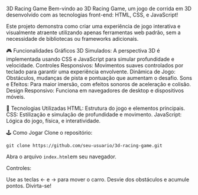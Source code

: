 3D Racing Game
Bem-vindo ao 3D Racing Game, um jogo de corrida em 3D desenvolvido com as tecnologias front-end: HTML, CSS, e JavaScript!

Este projeto demonstra como criar uma experiência de jogo interativa e visualmente atraente utilizando apenas ferramentas web padrão, sem a necessidade de bibliotecas ou frameworks adicionais.

🎮 Funcionalidades
Gráficos 3D Simulados: A perspectiva 3D é implementada usando CSS e JavaScript para simular profundidade e velocidade.
Controles Responsivos: Movimentos suaves controlados por teclado para garantir uma experiência envolvente.
Dinâmica de Jogo: Obstáculos, mudanças de pista e pontuação que aumentam o desafio.
Sons e Efeitos: Para maior imersão, com efeitos sonoros de aceleração e colisão.
Design Responsivo: Funciona em navegadores de desktop e dispositivos móveis.

🚀 Tecnologias Utilizadas
HTML: Estrutura do jogo e elementos principais.
CSS: Estilização e simulação de profundidade e movimento.
JavaScript: Lógica do jogo, física, e interatividade.

🕹️ Como Jogar
Clone o repositório:
```
git clone https://github.com/seu-usuario/3d-racing-game.git
```
Abra o arquivo ```index.html```em seu navegador.

Controles:

Use as teclas ← e → para mover o carro.
Desvie dos obstáculos e acumule pontos.
Divirta-se!
